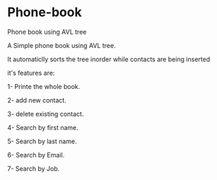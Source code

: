 # Phone-book
Phone book using AVL tree

A Simple phone book using AVL tree.

It automaticlly sorts the tree inorder while contacts are being inserted 

it's features are:

1- Printe the whole book.

2- add new contact.

3- delete existing contact.

4- Search by first name.

5- Search by last name.

6- Search by Email.

7- Search by Job.

